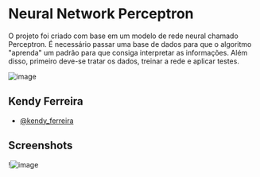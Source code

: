 
# Neural Network Perceptron

O projeto foi criado com base em um modelo de rede neural chamado Perceptron. 
É necessário passar uma base de dados para que o algoritmo "aprenda" um padrão para que consiga interpretar as informações.
Além disso, primeiro deve-se tratar os dados, treinar a rede e aplicar testes.


![image](https://user-images.githubusercontent.com/68467958/194790434-5977a666-3fa7-4146-aa83-61bbf060984f.png)


## Kendy Ferreira

- [@kendy_ferreira](https://github.com/Kendy619)


## Screenshots

!![image](https://user-images.githubusercontent.com/68467958/194790348-eab63b04-2f3c-4e62-88f8-c394cc34a673.png)

